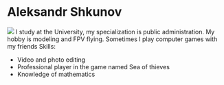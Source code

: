 # Aleksandr Shkunov
![](img/IMG_0004.png)
I study at the University, my specialization is public administration. My hobby is modeling and FPV flying. Sometimes I play computer games with my friends
Skills:
* Video and photo editing
* Professional player in the game named Sea of thieves
* Knowledge of mathematics
